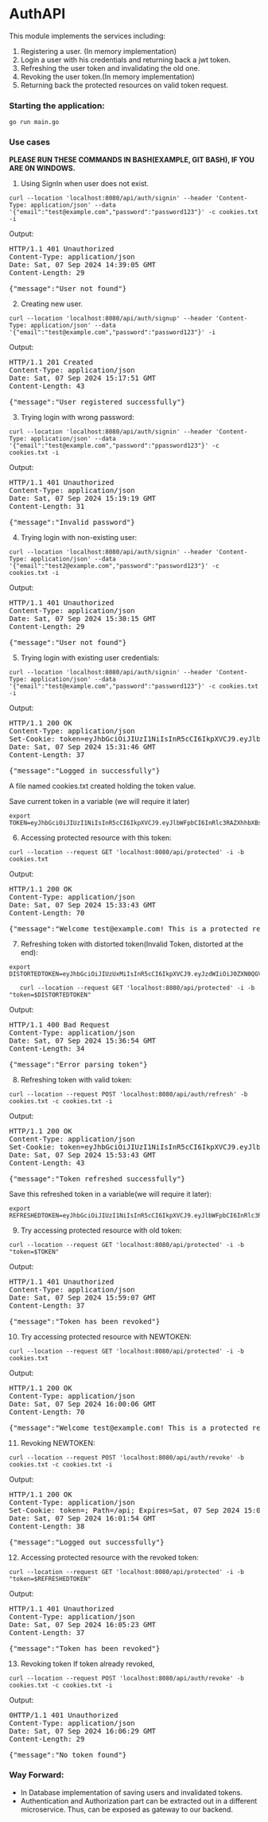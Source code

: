 # AuthAPI

This module implements the services including:
1) Registering a user. (In memory implementation)
2) Login a user with his credentials and returning back a jwt token.
3) Refreshing the user token and invalidating the old one.
4) Revoking the user token.(In memory implementation)
5) Returning back the protected resources on valid token request.

### Starting the application:

```shell
go run main.go
```


### Use cases

**PLEASE RUN THESE COMMANDS IN BASH(EXAMPLE, GIT BASH), IF YOU ARE 0N WINDOWS.**

1) Using SignIn when user does not exist.
```shell
curl --location 'localhost:8080/api/auth/signin' --header 'Content-Type: application/json' --data '{"email":"test@example.com","password":"password123"}' -c cookies.txt -i
```

Output: 
<pre>
HTTP/1.1 401 Unauthorized
Content-Type: application/json
Date: Sat, 07 Sep 2024 14:39:05 GMT
Content-Length: 29

{"message":"User not found"}
</pre>


2) Creating new user.

```shell
curl --location 'localhost:8080/api/auth/signup' --header 'Content-Type: application/json' --data '{"email":"test@example.com","password":"password123"}' -i
```
Output: 
<pre>
HTTP/1.1 201 Created
Content-Type: application/json
Date: Sat, 07 Sep 2024 15:17:51 GMT
Content-Length: 43

{"message":"User registered successfully"}
</pre>

3) Trying login with wrong password:

```shell
curl --location 'localhost:8080/api/auth/signin' --header 'Content-Type: application/json' --data '{"email":"test@example.com","password":"ppassword123"}' -c cookies.txt -i
```

Output: 
<pre>
HTTP/1.1 401 Unauthorized
Content-Type: application/json
Date: Sat, 07 Sep 2024 15:19:19 GMT
Content-Length: 31

{"message":"Invalid password"}
</pre>

4) Trying login with non-existing user:

```shell
curl --location 'localhost:8080/api/auth/signin' --header 'Content-Type: application/json' --data '{"email":"test2@example.com","password":"password123"}' -c cookies.txt -i
```

Output:
<pre>
HTTP/1.1 401 Unauthorized
Content-Type: application/json
Date: Sat, 07 Sep 2024 15:30:15 GMT
Content-Length: 29

{"message":"User not found"}
</pre>

5) Trying login with existing user credentials:

```shell
curl --location 'localhost:8080/api/auth/signin' --header 'Content-Type: application/json' --data '{"email":"test@example.com","password":"password123"}' -c cookies.txt -i
```

Output:
<pre>
HTTP/1.1 200 OK
Content-Type: application/json
Set-Cookie: token=eyJhbGciOiJIUzI1NiIsInR5cCI6IkpXVCJ9.eyJlbWFpbCI6InRlc3RAZXhhbXBsZS5jb20iLCJleHAiOjE3MjU3MjQwMDZ9.lbD7RoJiRSK0K1_eHoeM3hU0y0Q99JfIPGaoHO_FCHY; Path=/api; Expires=Sat, 07 Sep 2024 15:46:46 GMT; HttpOnly
Date: Sat, 07 Sep 2024 15:31:46 GMT
Content-Length: 37

{"message":"Logged in successfully"}
</pre>

A file named cookies.txt created holding the token value.

Save current token in a variable (we will require it later)

```shell
export TOKEN=eyJhbGciOiJIUzI1NiIsInR5cCI6IkpXVCJ9.eyJlbWFpbCI6InRlc3RAZXhhbXBsZS5jb20iLCJleHAiOjE3MjU3MjQwMDZ9.lbD7RoJiRSK0K1_eHoeM3hU0y0Q99JfIPGaoHO_FCHY 
```


6) Accessing protected resource with this token:

```shell
curl --location --request GET 'localhost:8080/api/protected' -i -b cookies.txt
```

Output: 
<pre>
HTTP/1.1 200 OK
Content-Type: application/json
Date: Sat, 07 Sep 2024 15:33:43 GMT
Content-Length: 70

{"message":"Welcome test@example.com! This is a protected resource."}
</pre>

7) Refreshing token with distorted token(Invalid Token, distorted at the end):


```shell
export DISTORTEDTOKEN=eyJhbGciOiJIUzUxMiIsInR5cCI6IkpXVCJ9.eyJzdWIiOiJ0ZXN0QGV4YW1wbGUuY29tIiwiaWF0IjoxNzIwMzQwMDM0LCJleHAiOjE3MjAzNDM2MzR9.V7ubAvRZHFUM1mHptXw
```
```shell
   curl --location --request GET 'localhost:8080/api/protected' -i -b "token=$DISTORTEDTOKEN"
 ```  
Output:
<pre>
HTTP/1.1 400 Bad Request
Content-Type: application/json
Date: Sat, 07 Sep 2024 15:36:54 GMT
Content-Length: 34

{"message":"Error parsing token"}
</pre>

8) Refreshing token with valid token:
```shell
curl --location --request POST 'localhost:8080/api/auth/refresh' -b cookies.txt -c cookies.txt -i
```
Output:
<pre>
HTTP/1.1 200 OK
Content-Type: application/json
Set-Cookie: token=eyJhbGciOiJIUzI1NiIsInR5cCI6IkpXVCJ9.eyJlbWFpbCI6InRlc3RAZXhhbXBsZS5jb20iLCJleHAiOjE3MjU3MjUzMjN9.JFVbSKqHMbT5K_-65EhUxfuTIdvrMqeZOABU1TPClHM; Path=/api; Expires=Sat, 07 Sep 2024 16:08:43 GMT; HttpOnly
Date: Sat, 07 Sep 2024 15:53:43 GMT
Content-Length: 43

{"message":"Token refreshed successfully"}
</pre>

Save this refreshed token in a variable(we will require it later):
```shell
export REFRESHEDTOKEN=eyJhbGciOiJIUzI1NiIsInR5cCI6IkpXVCJ9.eyJlbWFpbCI6InRlc3RAZXhhbXBsZS5jb20iLCJleHAiOjE3MjU3MjUzMjN9.JFVbSKqHMbT5K_-65EhUxfuTIdvrMqeZOABU1TPClHM
```
9) Try accessing protected resource with old token:

```shell
curl --location --request GET 'localhost:8080/api/protected' -i -b "token=$TOKEN"
```
Output: 
<pre>
HTTP/1.1 401 Unauthorized
Content-Type: application/json
Date: Sat, 07 Sep 2024 15:59:07 GMT
Content-Length: 37

{"message":"Token has been revoked"}
</pre>

10) Try accessing protected resource with NEWTOKEN:

```shell
curl --location --request GET 'localhost:8080/api/protected' -i -b cookies.txt
```
Output: 
<pre>
HTTP/1.1 200 OK
Content-Type: application/json
Date: Sat, 07 Sep 2024 16:00:06 GMT
Content-Length: 70

{"message":"Welcome test@example.com! This is a protected resource."}
</pre>

11) Revoking NEWTOKEN:
```shell    
curl --location --request POST 'localhost:8080/api/auth/revoke' -b cookies.txt -c cookies.txt -i
```
Output: 
<pre>
HTTP/1.1 200 OK
Content-Type: application/json
Set-Cookie: token=; Path=/api; Expires=Sat, 07 Sep 2024 15:01:54 GMT; HttpOnly
Date: Sat, 07 Sep 2024 16:01:54 GMT
Content-Length: 38

{"message":"Logged out successfully"}
</pre>

12) Accessing protected resource with the revoked token:
```shell
curl --location --request GET 'localhost:8080/api/protected' -i -b "token=$REFRESHEDTOKEN"
```
Output:
<pre>
HTTP/1.1 401 Unauthorized
Content-Type: application/json
Date: Sat, 07 Sep 2024 16:05:23 GMT
Content-Length: 37

{"message":"Token has been revoked"}
</pre>

13) Revoking token If token already revoked,
```shell
curl --location --request POST 'localhost:8080/api/auth/revoke' -b cookies.txt -c cookies.txt -i
```
Output: 
<pre>
0HTTP/1.1 401 Unauthorized
Content-Type: application/json
Date: Sat, 07 Sep 2024 16:06:29 GMT
Content-Length: 29

{"message":"No token found"}
</pre>

<!---
Note that we can change the response text based on usecases, depending upon sufficient information we need to reveal.
-->

### Way Forward:

- In Database implementation of saving users and invalidated tokens.
- Authentication and Authorization part can be extracted out in a different microservice. Thus, can be exposed as gateway to our backend.

